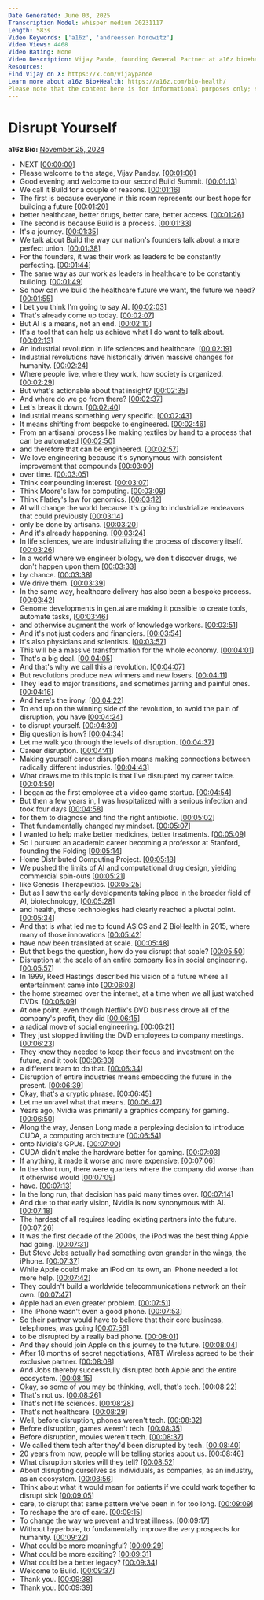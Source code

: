 ```yaml
---
Date Generated: June 03, 2025
Transcription Model: whisper medium 20231117
Length: 583s
Video Keywords: ['a16z', 'andreessen horowitz']
Video Views: 4468
Video Rating: None
Video Description: Vijay Pande, founding General Partner at a16z bio+health, outlines a bold vision for an "industrial revolution" in biotechnology and healthcare at a16z bio+health’s summit, BUILD 2024. Hinting at historical transformations driven by innovation, Vijay calls on entrepreneurs to disrupt themselves to remain on the winning side of the revolution. He explores how AI, as a tool for industrializing life sciences and healthcare, is making the shift from artisanal discovery to engineered, scalable processes—with massive implications for drug development and care delivery. 
Resources: 
Find Vijay on X: https://x.com/vijaypande
Learn more about a16z Bio+Health: https://a16z.com/bio-health/
Please note that the content here is for informational purposes only; should NOT be taken as legal, business, tax, or investment advice or be used to evaluate any investment or security; and is not directed at any investors or potential investors in any a16z fund. a16z and its affiliates may maintain investments in the companies discussed. For more details please see a16z.com/disclosures.
---
```


# Disrupt Yourself
**a16z Bio:** [November 25, 2024](https://www.youtube.com/watch?v=WzrwYu6IZB4)
* NEXT [[00:00:00](https://www.youtube.com/watch?v=WzrwYu6IZB4&t=0.0s)]
*  Please welcome to the stage, Vijay Pandey. [[00:01:00](https://www.youtube.com/watch?v=WzrwYu6IZB4&t=60.0s)]
*  Good evening and welcome to our second Build Summit. [[00:01:13](https://www.youtube.com/watch?v=WzrwYu6IZB4&t=73.16s)]
*  We call it Build for a couple of reasons. [[00:01:16](https://www.youtube.com/watch?v=WzrwYu6IZB4&t=76.88s)]
*  The first is because everyone in this room represents our best hope for building a future [[00:01:20](https://www.youtube.com/watch?v=WzrwYu6IZB4&t=80.0s)]
*  better healthcare, better drugs, better care, better access. [[00:01:26](https://www.youtube.com/watch?v=WzrwYu6IZB4&t=86.16s)]
*  The second is because Build is a process. [[00:01:33](https://www.youtube.com/watch?v=WzrwYu6IZB4&t=93.36s)]
*  It's a journey. [[00:01:35](https://www.youtube.com/watch?v=WzrwYu6IZB4&t=95.96s)]
*  We talk about Build the way our nation's founders talk about a more perfect union. [[00:01:38](https://www.youtube.com/watch?v=WzrwYu6IZB4&t=98.36s)]
*  For the founders, it was their work as leaders to be constantly perfecting. [[00:01:44](https://www.youtube.com/watch?v=WzrwYu6IZB4&t=104.03999999999999s)]
*  The same way as our work as leaders in healthcare to be constantly building. [[00:01:49](https://www.youtube.com/watch?v=WzrwYu6IZB4&t=109.52s)]
*  So how can we build the healthcare future we want, the future we need? [[00:01:55](https://www.youtube.com/watch?v=WzrwYu6IZB4&t=115.96s)]
*  I bet you think I'm going to say AI. [[00:02:03](https://www.youtube.com/watch?v=WzrwYu6IZB4&t=123.6s)]
*  That's already come up today. [[00:02:07](https://www.youtube.com/watch?v=WzrwYu6IZB4&t=127.44s)]
*  But AI is a means, not an end. [[00:02:10](https://www.youtube.com/watch?v=WzrwYu6IZB4&t=130.66s)]
*  It's a tool that can help us achieve what I do want to talk about. [[00:02:13](https://www.youtube.com/watch?v=WzrwYu6IZB4&t=133.88s)]
*  An industrial revolution in life sciences and healthcare. [[00:02:19](https://www.youtube.com/watch?v=WzrwYu6IZB4&t=139.16s)]
*  Industrial revolutions have historically driven massive changes for humanity. [[00:02:24](https://www.youtube.com/watch?v=WzrwYu6IZB4&t=144.82s)]
*  Where people live, where they work, how society is organized. [[00:02:29](https://www.youtube.com/watch?v=WzrwYu6IZB4&t=149.57999999999998s)]
*  But what's actionable about that insight? [[00:02:35](https://www.youtube.com/watch?v=WzrwYu6IZB4&t=155.01999999999998s)]
*  And where do we go from there? [[00:02:37](https://www.youtube.com/watch?v=WzrwYu6IZB4&t=157.98s)]
*  Let's break it down. [[00:02:40](https://www.youtube.com/watch?v=WzrwYu6IZB4&t=160.88s)]
*  Industrial means something very specific. [[00:02:43](https://www.youtube.com/watch?v=WzrwYu6IZB4&t=163.85999999999999s)]
*  It means shifting from bespoke to engineered. [[00:02:46](https://www.youtube.com/watch?v=WzrwYu6IZB4&t=166.12s)]
*  From an artisanal process like making textiles by hand to a process that can be automated [[00:02:50](https://www.youtube.com/watch?v=WzrwYu6IZB4&t=170.98s)]
*  and therefore that can be engineered. [[00:02:57](https://www.youtube.com/watch?v=WzrwYu6IZB4&t=177.2s)]
*  We love engineering because it's synonymous with consistent improvement that compounds [[00:03:00](https://www.youtube.com/watch?v=WzrwYu6IZB4&t=180.12s)]
*  over time. [[00:03:05](https://www.youtube.com/watch?v=WzrwYu6IZB4&t=185.79999999999998s)]
*  Think compounding interest. [[00:03:07](https://www.youtube.com/watch?v=WzrwYu6IZB4&t=187.7s)]
*  Think Moore's law for computing. [[00:03:09](https://www.youtube.com/watch?v=WzrwYu6IZB4&t=189.85999999999999s)]
*  Think Flatley's law for genomics. [[00:03:12](https://www.youtube.com/watch?v=WzrwYu6IZB4&t=192.7s)]
*  AI will change the world because it's going to industrialize endeavors that could previously [[00:03:14](https://www.youtube.com/watch?v=WzrwYu6IZB4&t=194.89999999999998s)]
*  only be done by artisans. [[00:03:20](https://www.youtube.com/watch?v=WzrwYu6IZB4&t=200.6s)]
*  And it's already happening. [[00:03:24](https://www.youtube.com/watch?v=WzrwYu6IZB4&t=204.44s)]
*  In life sciences, we are industrializing the process of discovery itself. [[00:03:26](https://www.youtube.com/watch?v=WzrwYu6IZB4&t=206.88s)]
*  In a world where we engineer biology, we don't discover drugs, we don't happen upon them [[00:03:33](https://www.youtube.com/watch?v=WzrwYu6IZB4&t=213.92s)]
*  by chance. [[00:03:38](https://www.youtube.com/watch?v=WzrwYu6IZB4&t=218.12s)]
*  We drive them. [[00:03:39](https://www.youtube.com/watch?v=WzrwYu6IZB4&t=219.6s)]
*  In the same way, healthcare delivery has also been a bespoke process. [[00:03:42](https://www.youtube.com/watch?v=WzrwYu6IZB4&t=222.07999999999998s)]
*  Genome developments in gen.ai are making it possible to create tools, automate tasks, [[00:03:46](https://www.youtube.com/watch?v=WzrwYu6IZB4&t=226.64s)]
*  and otherwise augment the work of knowledge workers. [[00:03:51](https://www.youtube.com/watch?v=WzrwYu6IZB4&t=231.35999999999999s)]
*  And it's not just coders and financiers. [[00:03:54](https://www.youtube.com/watch?v=WzrwYu6IZB4&t=234.72s)]
*  It's also physicians and scientists. [[00:03:57](https://www.youtube.com/watch?v=WzrwYu6IZB4&t=237.94s)]
*  This will be a massive transformation for the whole economy. [[00:04:01](https://www.youtube.com/watch?v=WzrwYu6IZB4&t=241.23999999999998s)]
*  That's a big deal. [[00:04:05](https://www.youtube.com/watch?v=WzrwYu6IZB4&t=245.35999999999999s)]
*  And that's why we call this a revolution. [[00:04:07](https://www.youtube.com/watch?v=WzrwYu6IZB4&t=247.48s)]
*  But revolutions produce new winners and new losers. [[00:04:11](https://www.youtube.com/watch?v=WzrwYu6IZB4&t=251.0s)]
*  They lead to major transitions, and sometimes jarring and painful ones. [[00:04:16](https://www.youtube.com/watch?v=WzrwYu6IZB4&t=256.16s)]
*  And here's the irony. [[00:04:22](https://www.youtube.com/watch?v=WzrwYu6IZB4&t=262.40000000000003s)]
*  To end up on the winning side of the revolution, to avoid the pain of disruption, you have [[00:04:24](https://www.youtube.com/watch?v=WzrwYu6IZB4&t=264.44s)]
*  to disrupt yourself. [[00:04:30](https://www.youtube.com/watch?v=WzrwYu6IZB4&t=270.64000000000004s)]
*  Big question is how? [[00:04:34](https://www.youtube.com/watch?v=WzrwYu6IZB4&t=274.64000000000004s)]
*  Let me walk you through the levels of disruption. [[00:04:37](https://www.youtube.com/watch?v=WzrwYu6IZB4&t=277.64000000000004s)]
*  Career disruption. [[00:04:41](https://www.youtube.com/watch?v=WzrwYu6IZB4&t=281.92s)]
*  Making yourself career disruption means making connections between radically different industries. [[00:04:43](https://www.youtube.com/watch?v=WzrwYu6IZB4&t=283.96s)]
*  What draws me to this topic is that I've disrupted my career twice. [[00:04:50](https://www.youtube.com/watch?v=WzrwYu6IZB4&t=290.03999999999996s)]
*  I began as the first employee at a video game startup. [[00:04:54](https://www.youtube.com/watch?v=WzrwYu6IZB4&t=294.03999999999996s)]
*  But then a few years in, I was hospitalized with a serious infection and took four days [[00:04:58](https://www.youtube.com/watch?v=WzrwYu6IZB4&t=298.12s)]
*  for them to diagnose and find the right antibiotic. [[00:05:02](https://www.youtube.com/watch?v=WzrwYu6IZB4&t=302.76s)]
*  That fundamentally changed my mindset. [[00:05:07](https://www.youtube.com/watch?v=WzrwYu6IZB4&t=307.0s)]
*  I wanted to help make better medicines, better treatments. [[00:05:09](https://www.youtube.com/watch?v=WzrwYu6IZB4&t=309.36s)]
*  So I pursued an academic career becoming a professor at Stanford, founding the Folding [[00:05:14](https://www.youtube.com/watch?v=WzrwYu6IZB4&t=314.12s)]
*  Home Distributed Computing Project. [[00:05:18](https://www.youtube.com/watch?v=WzrwYu6IZB4&t=318.92s)]
*  We pushed the limits of AI and computational drug design, yielding commercial spin-outs [[00:05:21](https://www.youtube.com/watch?v=WzrwYu6IZB4&t=321.56s)]
*  like Genesis Therapeutics. [[00:05:25](https://www.youtube.com/watch?v=WzrwYu6IZB4&t=325.44s)]
*  But as I saw the early developments taking place in the broader field of AI, biotechnology, [[00:05:28](https://www.youtube.com/watch?v=WzrwYu6IZB4&t=328.48s)]
*  and health, those technologies had clearly reached a pivotal point. [[00:05:34](https://www.youtube.com/watch?v=WzrwYu6IZB4&t=334.96s)]
*  And that is what led me to found ASICS and Z BioHealth in 2015, where many of those innovations [[00:05:42](https://www.youtube.com/watch?v=WzrwYu6IZB4&t=342.0s)]
*  have now been translated at scale. [[00:05:48](https://www.youtube.com/watch?v=WzrwYu6IZB4&t=348.08s)]
*  But that begs the question, how do you disrupt that scale? [[00:05:50](https://www.youtube.com/watch?v=WzrwYu6IZB4&t=350.52s)]
*  Disruption at the scale of an entire company lies in social engineering. [[00:05:57](https://www.youtube.com/watch?v=WzrwYu6IZB4&t=357.34s)]
*  In 1999, Reed Hastings described his vision of a future where all entertainment came into [[00:06:03](https://www.youtube.com/watch?v=WzrwYu6IZB4&t=363.8s)]
*  the home streamed over the internet, at a time when we all just watched DVDs. [[00:06:09](https://www.youtube.com/watch?v=WzrwYu6IZB4&t=369.76s)]
*  At one point, even though Netflix's DVD business drove all of the company's profit, they did [[00:06:15](https://www.youtube.com/watch?v=WzrwYu6IZB4&t=375.28s)]
*  a radical move of social engineering. [[00:06:21](https://www.youtube.com/watch?v=WzrwYu6IZB4&t=381.32s)]
*  They just stopped inviting the DVD employees to company meetings. [[00:06:23](https://www.youtube.com/watch?v=WzrwYu6IZB4&t=383.48s)]
*  They knew they needed to keep their focus and investment on the future, and it took [[00:06:30](https://www.youtube.com/watch?v=WzrwYu6IZB4&t=390.8s)]
*  a different team to do that. [[00:06:34](https://www.youtube.com/watch?v=WzrwYu6IZB4&t=394.92s)]
*  Disruption of entire industries means embedding the future in the present. [[00:06:39](https://www.youtube.com/watch?v=WzrwYu6IZB4&t=399.56s)]
*  Okay, that's a cryptic phrase. [[00:06:45](https://www.youtube.com/watch?v=WzrwYu6IZB4&t=405.40000000000003s)]
*  Let me unravel what that means. [[00:06:47](https://www.youtube.com/watch?v=WzrwYu6IZB4&t=407.82s)]
*  Years ago, Nvidia was primarily a graphics company for gaming. [[00:06:50](https://www.youtube.com/watch?v=WzrwYu6IZB4&t=410.22s)]
*  Along the way, Jensen Long made a perplexing decision to introduce CUDA, a computing architecture [[00:06:54](https://www.youtube.com/watch?v=WzrwYu6IZB4&t=414.64s)]
*  onto Nvidia's GPUs. [[00:07:00](https://www.youtube.com/watch?v=WzrwYu6IZB4&t=420.92s)]
*  CUDA didn't make the hardware better for gaming. [[00:07:03](https://www.youtube.com/watch?v=WzrwYu6IZB4&t=423.59999999999997s)]
*  If anything, it made it worse and more expensive. [[00:07:06](https://www.youtube.com/watch?v=WzrwYu6IZB4&t=426.56s)]
*  In the short run, there were quarters where the company did worse than it otherwise would [[00:07:09](https://www.youtube.com/watch?v=WzrwYu6IZB4&t=429.96s)]
*  have. [[00:07:13](https://www.youtube.com/watch?v=WzrwYu6IZB4&t=433.48s)]
*  In the long run, that decision has paid many times over. [[00:07:14](https://www.youtube.com/watch?v=WzrwYu6IZB4&t=434.78s)]
*  And due to that early vision, Nvidia is now synonymous with AI. [[00:07:18](https://www.youtube.com/watch?v=WzrwYu6IZB4&t=438.65999999999997s)]
*  The hardest of all requires leading existing partners into the future. [[00:07:26](https://www.youtube.com/watch?v=WzrwYu6IZB4&t=446.0s)]
*  It was the first decade of the 2000s, the iPod was the best thing Apple had going. [[00:07:31](https://www.youtube.com/watch?v=WzrwYu6IZB4&t=451.04s)]
*  But Steve Jobs actually had something even grander in the wings, the iPhone. [[00:07:37](https://www.youtube.com/watch?v=WzrwYu6IZB4&t=457.04s)]
*  While Apple could make an iPod on its own, an iPhone needed a lot more help. [[00:07:42](https://www.youtube.com/watch?v=WzrwYu6IZB4&t=462.76000000000005s)]
*  They couldn't build a worldwide telecommunications network on their own. [[00:07:47](https://www.youtube.com/watch?v=WzrwYu6IZB4&t=467.04s)]
*  Apple had an even greater problem. [[00:07:51](https://www.youtube.com/watch?v=WzrwYu6IZB4&t=471.56s)]
*  The iPhone wasn't even a good phone. [[00:07:53](https://www.youtube.com/watch?v=WzrwYu6IZB4&t=473.4s)]
*  So their partner would have to believe that their core business, telephones, was going [[00:07:56](https://www.youtube.com/watch?v=WzrwYu6IZB4&t=476.2s)]
*  to be disrupted by a really bad phone. [[00:08:01](https://www.youtube.com/watch?v=WzrwYu6IZB4&t=481.28s)]
*  And they should join Apple on this journey to the future. [[00:08:04](https://www.youtube.com/watch?v=WzrwYu6IZB4&t=484.47999999999996s)]
*  After 18 months of secret negotiations, AT&T Wireless agreed to be their exclusive partner. [[00:08:08](https://www.youtube.com/watch?v=WzrwYu6IZB4&t=488.96s)]
*  And Jobs thereby successfully disrupted both Apple and the entire ecosystem. [[00:08:15](https://www.youtube.com/watch?v=WzrwYu6IZB4&t=495.28s)]
*  Okay, so some of you may be thinking, well, that's tech. [[00:08:22](https://www.youtube.com/watch?v=WzrwYu6IZB4&t=502.4s)]
*  That's not us. [[00:08:26](https://www.youtube.com/watch?v=WzrwYu6IZB4&t=506.71999999999997s)]
*  That's not life sciences. [[00:08:28](https://www.youtube.com/watch?v=WzrwYu6IZB4&t=508.44s)]
*  That's not healthcare. [[00:08:29](https://www.youtube.com/watch?v=WzrwYu6IZB4&t=509.67999999999995s)]
*  Well, before disruption, phones weren't tech. [[00:08:32](https://www.youtube.com/watch?v=WzrwYu6IZB4&t=512.04s)]
*  Before disruption, games weren't tech. [[00:08:35](https://www.youtube.com/watch?v=WzrwYu6IZB4&t=515.4599999999999s)]
*  Before disruption, movies weren't tech. [[00:08:37](https://www.youtube.com/watch?v=WzrwYu6IZB4&t=517.8s)]
*  We called them tech after they'd been disrupted by tech. [[00:08:40](https://www.youtube.com/watch?v=WzrwYu6IZB4&t=520.56s)]
*  20 years from now, people will be telling stories about us. [[00:08:46](https://www.youtube.com/watch?v=WzrwYu6IZB4&t=526.32s)]
*  What disruption stories will they tell? [[00:08:52](https://www.youtube.com/watch?v=WzrwYu6IZB4&t=532.84s)]
*  About disrupting ourselves as individuals, as companies, as an industry, as an ecosystem. [[00:08:56](https://www.youtube.com/watch?v=WzrwYu6IZB4&t=536.28s)]
*  Think about what it would mean for patients if we could work together to disrupt sick [[00:09:05](https://www.youtube.com/watch?v=WzrwYu6IZB4&t=545.16s)]
*  care, to disrupt that same pattern we've been in for too long. [[00:09:09](https://www.youtube.com/watch?v=WzrwYu6IZB4&t=549.96s)]
*  To reshape the arc of care. [[00:09:15](https://www.youtube.com/watch?v=WzrwYu6IZB4&t=555.7199999999999s)]
*  To change the way we prevent and treat illness. [[00:09:17](https://www.youtube.com/watch?v=WzrwYu6IZB4&t=557.5999999999999s)]
*  Without hyperbole, to fundamentally improve the very prospects for humanity. [[00:09:22](https://www.youtube.com/watch?v=WzrwYu6IZB4&t=562.3199999999999s)]
*  What could be more meaningful? [[00:09:29](https://www.youtube.com/watch?v=WzrwYu6IZB4&t=569.24s)]
*  What could be more exciting? [[00:09:31](https://www.youtube.com/watch?v=WzrwYu6IZB4&t=571.52s)]
*  What could be a better legacy? [[00:09:34](https://www.youtube.com/watch?v=WzrwYu6IZB4&t=574.0799999999999s)]
*  Welcome to Build. [[00:09:37](https://www.youtube.com/watch?v=WzrwYu6IZB4&t=577.88s)]
*  Thank you. [[00:09:38](https://www.youtube.com/watch?v=WzrwYu6IZB4&t=578.88s)]
*  Thank you. [[00:09:39](https://www.youtube.com/watch?v=WzrwYu6IZB4&t=579.88s)]
